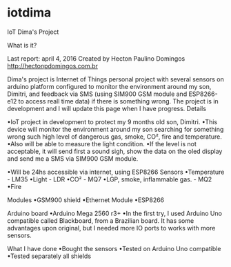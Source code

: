 # iotdima
IoT Dima's Project

What is it?

Last report: april 4, 2016 Created by Hecton Paulino Domingos   http://hectonpdomingos.com.br

Dima's project is Internet of Things personal project with several sensors on arduino platform configured to monitor the environment around my son, Dimitri, and feedback via SMS (using SIM900 GSM module and ESP8266-e12 to access reall time data) if there is something wrong. The project is in development and I will update this page when I have progress.
Details

•IoT project in development to protect my 9 months old son, Dimitri.
•This device will monitor the environment around my son searching for something wrong such high level of dangerous gas, smoke, CO², fire and temperature.
•Also will be able to measure the light condition.
•If the level is not acceptable, it will send first a sound sigh, show the data on the oled display and send me a SMS via SIM900 GSM module.

•Will be 24hs accessible via internet, using ESP8266
Sensors
•Temperature - LM35
•Light - LDR
•CO² - MQ7
•LGP, smoke, inflammable gas. - MQ2
•Fire

 
Modules
•GSM900 shield
•Ethernet Module
•ESP8266

 
Arduino board
•Arduino Mega 2560 r3+
•In the first try, I used Arduino Uno compatible called Blackboard, from a Brazilian board. It has some advantages upon original, but I needed more IO ports to works with more sensors.

 
What I have done
•Bought the sensors
•Tested on Arduino Uno compatible
•Tested separately all shields


